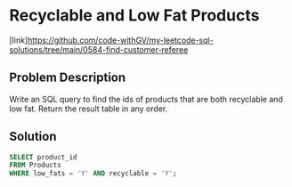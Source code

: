 # Recyclable and Low Fat Products
[link]https://github.com/code-withGV/my-leetcode-sql-solutions/tree/main/0584-find-customer-referee

## Problem Description
Write an SQL query to find the ids of products that are both recyclable and low fat. Return the result table in any order.

## Solution
```sql
SELECT product_id
FROM Products
WHERE low_fats = 'Y' AND recyclable = 'Y';
